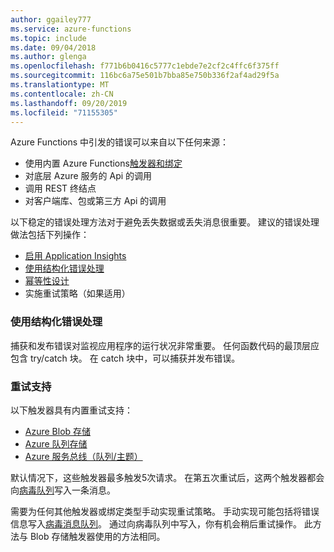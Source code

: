 ```yaml
---
author: ggailey777
ms.service: azure-functions
ms.topic: include
ms.date: 09/04/2018
ms.author: glenga
ms.openlocfilehash: f771b6b0416c5777c1ebde7e2cf2c4ffc6f375ff
ms.sourcegitcommit: 116bc6a75e501b7bba85e750b336f2af4ad29f5a
ms.translationtype: MT
ms.contentlocale: zh-CN
ms.lasthandoff: 09/20/2019
ms.locfileid: "71155305"
---
```

Azure Functions 中引发的错误可以来自以下任何来源：

- 使用内置 Azure Functions[触发器和绑定](..\articles\azure-functions\functions-triggers-bindings.md)
- 对底层 Azure 服务的 Api 的调用
- 调用 REST 终结点
- 对客户端库、包或第三方 Api 的调用

以下稳定的错误处理方法对于避免丢失数据或丢失消息很重要。 建议的错误处理做法包括下列操作：

- [启用 Application Insights](../articles/azure-functions/functions-monitoring.md)
- [使用结构化错误处理](#use-structured-error-handling)
- [幂等性设计](../articles/azure-functions/functions-idempotent.md)
- 实施重试策略（如果适用）

### <a name="use-structured-error-handling"></a>使用结构化错误处理

捕获和发布错误对监视应用程序的运行状况非常重要。 任何函数代码的最顶层应包含 try/catch 块。 在 catch 块中，可以捕获并发布错误。

### <a name="retry-support"></a>重试支持

以下触发器具有内置重试支持：

* [Azure Blob 存储](../articles/azure-functions/functions-bindings-storage-blob.md)
* [Azure 队列存储](../articles/azure-functions/functions-bindings-storage-queue.md)
* [Azure 服务总线（队列/主题）](../articles/azure-functions/functions-bindings-service-bus.md)

默认情况下，这些触发器最多触发5次请求。 在第五次重试后，这两个触发器都会向[病毒队列](..\articles\azure-functions\functions-bindings-storage-queue.md#trigger---poison-messages)写入一条消息。

需要为任何其他触发器或绑定类型手动实现重试策略。 手动实现可能包括将错误信息写入[病毒消息队列](..\articles\azure-functions\functions-bindings-storage-blob.md#trigger---poison-blobs)。 通过向病毒队列中写入，你有机会稍后重试操作。 此方法与 Blob 存储触发器使用的方法相同。
